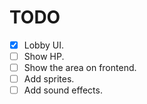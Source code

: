 # TODO

- [x] Lobby UI.
- [ ] Show HP.
- [ ] Show the area on frontend.
- [ ] Add sprites.
- [ ] Add sound effects.
